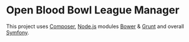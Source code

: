 Open Blood Bowl League Manager
=====

This project uses [Composer], [Node.js] modules [Bower] & [Grunt] and overall [Symfony].

[Composer]: <http://Composer.org>
[Node.js]: <https://nodejs.org>
[Bower]: <http://bower.io>
[Grunt]: <http://gruntjs.com>
[Symfony]: <http://symfony.com>